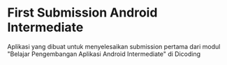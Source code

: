 # First Submission Android Intermediate
 
Aplikasi yang dibuat untuk menyelesaikan submission pertama dari modul "Belajar Pengembangan Aplikasi Android Intermediate" di Dicoding
